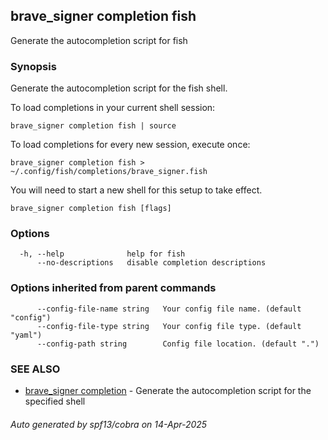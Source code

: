 ## brave_signer completion fish

Generate the autocompletion script for fish

### Synopsis

Generate the autocompletion script for the fish shell.

To load completions in your current shell session:

	brave_signer completion fish | source

To load completions for every new session, execute once:

	brave_signer completion fish > ~/.config/fish/completions/brave_signer.fish

You will need to start a new shell for this setup to take effect.


```
brave_signer completion fish [flags]
```

### Options

```
  -h, --help              help for fish
      --no-descriptions   disable completion descriptions
```

### Options inherited from parent commands

```
      --config-file-name string   Your config file name. (default "config")
      --config-file-type string   Your config file type. (default "yaml")
      --config-path string        Config file location. (default ".")
```

### SEE ALSO

* [brave_signer completion](brave_signer_completion.md)	 - Generate the autocompletion script for the specified shell

###### Auto generated by spf13/cobra on 14-Apr-2025
